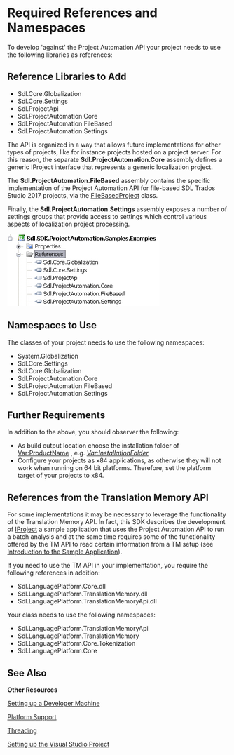 Required References and Namespaces
===
To develop 'against' the Project Automation API your project needs to use the following libraries as references:

Reference Libraries to Add
--

* Sdl.Core.Globalization
* Sdl.Core.Settings
* Sdl.ProjectApi
* Sdl.ProjectAutomation.Core
* Sdl.ProjectAutomation.FileBased
* Sdl.ProjectAutomation.Settings

The API is organized in a way that allows future implementations for other types of projects, like for instance projects hosted on a project server. For this reason, the separate **Sdl.ProjectAutomation.Core** assembly defines a generic IProject interface that represents a generic localization project.

The **Sdl.ProjectAutomation.FileBased** assembly contains the specific implementation of the Project Automation API for file-based SDL Trados Studio 2017 projects, via the [FileBasedProject](../../api/projectautomation/Sdl.ProjectAutomation.FileBased.FileBasedProject.yml) class.

Finally, the **Sdl.ProjectAutomation.Settings** assembly exposes a number of settings groups that provide access to settings which control various aspects of localization project processing.

![References](images/References.jpg)

Namespaces to Use
--
The classes of your project needs to use the following namespaces:

* System.Globalization
* Sdl.Core.Settings
* Sdl.Core.Globalization
* Sdl.ProjectAutomation.Core
* Sdl.ProjectAutomation.FileBased
* Sdl.ProjectAutomation.Settings

Further Requirements
--
In addition to the above, you should observer the following:

* As build output location choose the installation folder of <Var:ProductName> , e.g. *<Var:InstallationFolder>*
* Configure your projects as x84 applications, as otherwise they will not work when running on 64 bit platforms. Therefore, set the platform target of your projects to x84.

References from the Translation Memory API
-- 
For some implementations it may be necessary to leverage the functionality of the Translation Memory API. In fact, this SDK describes the development of [IProject](../../api/projectautomation/Sdl.ProjectAutomation.Core.IProject.yml)  a sample application that uses the Project Automation API to run a batch analysis and at the same time requires some of the functionality offered by the TM API to read certain information from a TM setup (see [Introduction to the Sample Application](introduction_to_the_sample_app.md)).

If you need to use the TM API in your implementation, you require the following references in addition:

* Sdl.LanguagePlatform.Core.dll
* Sdl.LanguagePlatform.TranslationMemory.dll
* Sdl.LanguagePlatform.TranslationMemoryApi.dll

Your class needs to use the following namespaces:

* Sdl.LanguagePlatform.TranslationMemoryApi
* Sdl.LanguagePlatform.TranslationMemory
* Sdl.LanguagePlatform.Core.Tokenization
* Sdl.LanguagePlatform.Core

See Also
--
**Other Resources**

[Setting up a Developer Machine](../../articles/gettingstarted/setting_up_a_developer_machine.md)

[Platform Support](../../articles/gettingstarted/platform_support.md) 

[Threading](threading_support.md)

[Setting up the Visual Studio Project](setting_up_the_visual_studio_project.md)
